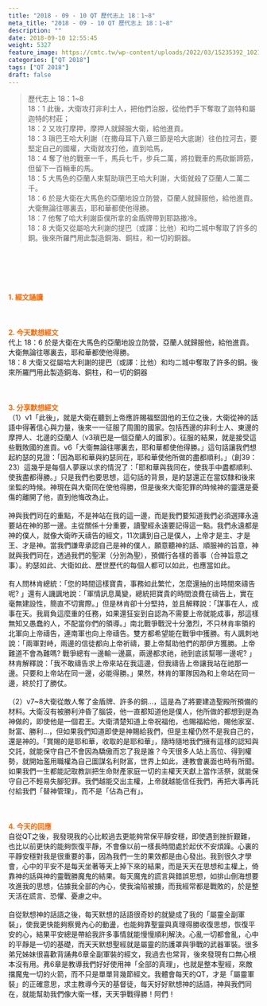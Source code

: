 ```yaml
---
title: "2018 - 09 - 10 QT 歷代志上 18：1~8"
meta_title: "2018 - 09 - 10 QT 歷代志上 18：1~8"
description: ""
date: 2018-09-10 12:55:45
weight: 5327
feature_image: https://cmtc.tw/wp-content/uploads/2022/03/15235392_10211799862337740_180693556567566654_o-1.webp
categories: ["QT 2018"]
tags: ["QT 2018"]
draft: false
---
```


<blockquote>歷代志上 18：1~8<br />
18：1 此後，大衛攻打非利士人，把他們治服，從他們手下奪取了迦特和屬迦特的村莊；<br />
18：2 又攻打摩押，摩押人就歸服大衛，給他進貢。<br />
18：3 瑣巴王哈大利謝（在撒母耳下八章三節是哈大底謝）往伯拉河去，要堅定自己的國權，大衛就攻打他，直到哈馬，<br />
18：4 奪了他的戰車一千，馬兵七千，步兵二萬，將拉戰車的馬砍斷蹄筋，但留下一百輛車的馬。<br />
18：5 大馬色的亞蘭人來幫助瑣巴王哈大利謝，大衛就殺了亞蘭人二萬二千。<br />
18：6 於是大衛在大馬色的亞蘭地設立防營，亞蘭人就歸服他，給他進貢。大衛無論往哪裏去，耶和華都使他得勝。<br />
18：7 他奪了哈大利謝臣僕所拿的金盾牌帶到耶路撒冷。<br />
18：8 大衛又從屬哈大利謝的提巴（或譯：比他）和均二城中奪取了許多的銅。後來所羅門用此製造銅海、銅柱，和一切的銅器。</blockquote><br />
&nbsp;<br />
<br />
&nbsp;<br />
<br />
<span style="color: #ff6600;"><strong>1. </strong><strong>經文誦讀</strong></span><br />
<br />
<span style="color: #ff6600;"><strong> </strong></span><br />
<br />
<span style="color: #ff6600;"><strong>2. 今天默想</strong><strong>經文<br />
</strong></span>代上 18：6 於是大衛在大馬色的亞蘭地設立防營，亞蘭人就歸服他，給他進貢。大衛無論往哪裏去，耶和華都使他得勝。<br />
18：8 大衛又從屬哈大利謝的提巴（或譯：比他）和均二城中奪取了許多的銅。後來所羅門用此製造銅海、銅柱，和一切的銅器<br />
<br />
&nbsp;<br />
<br />
<span style="color: #ff6600;"><strong>3. 分享默想經文<br />
</strong></span>（1）v1「此後」，就是大衛在聽到上帝應許賜福堅固他的王位之後，大衛從神的話語中得著信心與力量，後來一一征服了周圍的國家。包括西邊的非利士人、東邊的摩押人、北邊的亞蘭人（v3瑣巴是一個亞蘭人的國家）。征服的結果，就是接受這些戰敗國的進貢。v6「大衛無論往哪裏去，耶和華都使他得勝。」這句話讓我們想起約瑟的見證：「因為耶和華與約瑟同在，耶和華使他所做的盡都順利。」（創39：23）這幾乎是每個人夢寐以求的情況了：「耶和華與我同在，使我手中盡都順利、使我盡都得勝。」只是我們也要思想，這句話的背景，是約瑟還正在當奴隸和後來坐監的時候。神現在與大衛同在使他得勝，但是後來大衛犯罪的時候神的靈還是憂傷的離開了他，直到他悔改為止。<br />
<br />
神與我們同在的重點，不是神站在我的這一邊，而是我們要知道我們必須選擇永遠要站在神的那一邊。主從關係十分重要，讀聖經永遠要記得這一點。我們永遠都是神的僕人，就像大衛昨天禱告的經文，11次講到自己是僕人，上帝才是主、才是王、才是神。當我們謙卑承認自己是神的僕人，願意聽神的話、順服神的旨意，神就與我們同在，透過我們的聖潔（分別為聖），預備行各樣的善事（合神旨意之事）。約瑟如此、大衛如此、歷世歷代的每個人都可以如此，也應當如此。<br />
<br />
有人問林肯總統：「您的時間這樣寶貴，事務如此繁忙，怎麼還抽的出時間來禱告呢? 」還有人譏諷地說：「軍情訊息萬變，總統把寶貴的時間浪費在禱告上，實在毫無建設性，簡直不切實際。」但是林肯卻十分堅持，並且解釋說：「謀事在人，成事在天。我肩負這麼重的任務，如果還狂妄到自認為不需要上帝就能成事，那這樣無知又愚蠢的人，不配當你們的領導。」南北戰爭戰況十分激烈，不只林肯率領的北軍向上帝禱告，連南軍也向上帝禱告。雙方都希望能在戰爭中獲勝。有人諷刺地說：「兩軍對峙，兩邊的信徒都向上帝祈禱，要上帝幫助他們的那伊方獲勝。上帝難道不會為難嗎? 戰爭總有一邊輸一邊贏，兩邊都求祂，祂到底該幫哪一邊呢? 」林肯解釋說：「我不敢禱告求上帝來站在我這邊，但我禱告上帝讓我站在祂那一邊。只要和上帝站在同一邊，必能得勝。」果然，林肯的軍隊因為和上帝站在同一邊，終於打了勝仗。<br />
<br />
（2）v7~8大衛從敵人奪了金盾牌、許多的銅…，這是為了將要建造聖殿所預備的材料。大衛沒有被勝利沖昏了腦袋，他一直都知道他是僕人，他所做的都想到是為神做的，即使他是一個君王。大衛清楚知道上帝祝福他，也賜福給他，賜他家室、財富、勝利…，但如果我們知道即使是神賜給我們，但是主權仍然不是我自己的，還是神的。「賞賜的是耶和華，收取的是耶和華」，隨時隨地我們擁有這樣的認知與交託，就能保守自己不會因為驕傲而忘了我是誰？今天很多人站上高位、得到權勢，就開始濫用職權為自己圖謀名利財富，世界上如此，連教會裏面也時有所聞。如果我們一生都能記取教訓把生命財產家庭一切的主權天天獻上當作活祭，就能保守自己不輕易失腳犯罪。我們越能交出主權，上帝就越能信任我們，再把大事再託付給我們「替神管理」，而不是「佔為己有」。<br />
<br />
&nbsp;<br />
<br />
<span style="color: #ff6600;"><strong>4. 今天的回應<br />
</strong></span>自從QT之後，我發現我的心比較過去更能夠常保平靜安穩，即使遇到挫折艱難，也比以前更快的能夠恢復平靜，不會像以前一樣長時間處於起伏不安煩躁。心裏的平靜安穩對我是很重要的事，因為我們一生的果效都是由心發出。我到很久才學會，心中的平安不是每天坐著等天上掉下來的結果，而是天天在思想和主權上，倚靠神的話與神的靈戰勝魔鬼的結果。每天魔鬼的謊言與錯誤思想，如排山倒海想要攻進我的思想，佔據我全部的內心，使我淪陷被擄，而我經常都是戰敗的，於是整天活在謊言、恐懼、憂慮之中。<br />
<br />
自從默想神的話語之後，每天默想的話語很奇妙的就變成了我的「屬靈全副軍裝」，使我更快能夠察覺內心的動盪，也能夠靠聖靈與真理得勝收復思想，恢復平安的心，結果平安總是帶給我許多事情就能慢慢順利解決。心亂一切都會亂，心中的平靜是一切的基礎，而天天默想聖經就是屬靈的防護罩與爭戰的武器軍裝。很多弟兄姊妹很喜歡背誦弗6章全副軍裝的經文，我過去也常背，後來發現有口無心根本沒有用。弗6章是教導我們好好使用神「全部的真理」，也就是整本聖經，來敵擋魔鬼一切的火箭，而不只是單單背幾節經文。我體會每天的QT，才是「屬靈軍裝」的正確意思，求主教導今天的基督徒，每天好好默想神的話語，神與我們同在，就能幫助我們像大衛一樣，天天爭戰得勝！阿們！
        